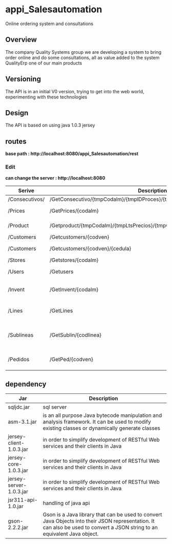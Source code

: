 # appi_Salesautomation
Online ordering system and consultations

## Overview

The company Quality Systems group
we are developing a system to bring order online and do some consultations, all as value added to the system QualityErp one of our main products

##  Versioning

The API is in an initial V0 version, trying to get into the web world, experimenting with these technologies

## Design
The API is based on using java 1.0.3 jersey

## routes

**base path : http://localhost:8080/appi_Salesautomation/rest** 
### Edit
**can change the server : http://localhost:8080** 

Serive | Description | method | reply
------|------------|---------|------------
/Consecutivos/|/GetConsecutivo/{tmpCodalm}/{tmpIDProces}/{tmpAño}/{tmpMes}/{tmpIncrementar}|GET|Consecutivo
/Prices|/GetPrices/{codalm}|GET|Lista de precios
/Product|/Getproduct/{tmpCodalm}/{tmpLtsPrecios}/{tmpCodLinea}/{tmpCodsub}/{cant}/{all}|GET|los productos
/Customers|/Getcustomers/{codven}|GET|clientes
/Customers|/Getcustomers/{codven}/{cedula}|GET|cliente por cedula
/Stores|/Getstores/{codalm}|GET|almacenes
/Users|/Getusers|GET|usuarios del sistema
/Invent|/GetInvent/{codalm}|GET|Obtener Inventarios por almacen
/Lines|/GetLines|GET|Obtener todas las categorias
/Sublineas|/GetSublin/{codlinea}|obtener subcaterorias de acuerdo a la categoria
/Pedidos|/GetPed/{codven}|Obtener lista de pedidos, realizados




## dependency
Jar | Description
--------|----------------
sqljdc.jar| sql server 
asm-3.1.jar | is an all purpose Java bytecode manipulation and analysis framework. It can be used to modify existing               classes or dynamically generate classes
jersey-client-1.0.3.jar |in order to simplify development of RESTful Web services and their clients in Java
jersey-core-1.0.3.jar   |in order to simplify development of RESTful Web services and their clients in Java
jersey-server-1.0.3.jar |in order to simplify development of RESTful Web services and their clients in Java
jsr311-api-1.0.jar      |handling of java api
gson-2.2.2.jar          |Gson is a Java library that can be used to convert Java Objects into their JSON representation. It can also be used to convert a JSON string to an equivalent Java object. 




